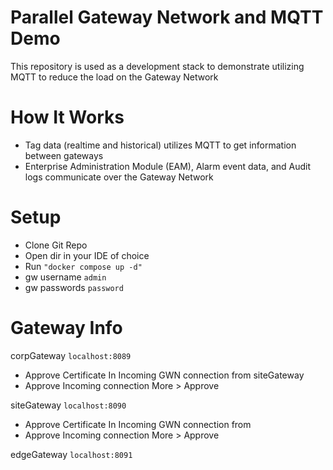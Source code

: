 # Parallel Gateway Network and MQTT Demo

This repository is used as a development stack to demonstrate utilizing MQTT to reduce the load on the Gateway Network

# How It Works

* Tag data (realtime and historical) utilizes MQTT to get information between gateways
* Enterprise Administration Module (EAM), Alarm event data, and Audit logs communicate over the Gateway Network

# Setup

* Clone Git Repo
* Open dir in your IDE of choice
* Run ` "docker compose up -d" `
* gw username ` admin `
* gw passwords ` password `

# Gateway Info

corpGateway ` localhost:8089 `
* Approve Certificate In Incoming GWN connection from siteGateway
* Approve Incoming connection More > Approve

siteGateway ` localhost:8090 `
* Approve Certificate In Incoming GWN connection from 
* Approve Incoming connection More > Approve

edgeGateway ` localhost:8091 `
